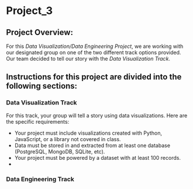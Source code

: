 # Project_3
## Project Overview: 
For this *Data Visualization/Data Engineering Project*, we are working with our designated group on one of the two different track options provided. Our team decided to tell our story with the *Data Visualization Track*.



## Instructions for this project are divided into the following sections:

### Data Visualization Track
For this track, your group will tell a story using data visualizations. Here are the specific requirements:
* Your project must include visualizations created with Python, JavaScript, or a library not covered in class.
* Data must be stored in and extracted from at least one database (PostgreSQL, MongoDB, SQLite, etc).
* Your project must be powered by a dataset with at least 100 records.
* 

### Data Engineering Track



